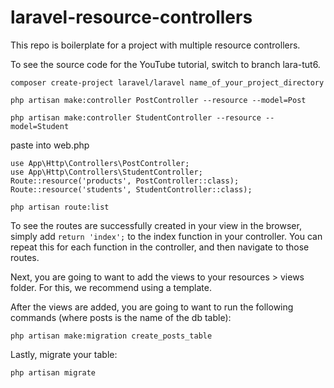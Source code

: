 # laravel-resource-controllers
This repo is boilerplate for a project with multiple resource controllers.

To see the source code for the YouTube tutorial, switch to branch lara-tut6.

```
composer create-project laravel/laravel name_of_your_project_directory
```

```
php artisan make:controller PostController --resource --model=Post
```

```
php artisan make:controller StudentController --resource --model=Student
```

paste into web.php

```
use App\Http\Controllers\PostController;
use App\Http\Controllers\StudentController;
Route::resource('products', PostController::class);
Route::resource('students', StudentController::class);
```

```
php artisan route:list
```
To see the routes are successfully created in your view in the browser, simply add ```return 'index';``` to the index function in your controller. You can repeat this for each function in the controller, and then navigate to those routes.

Next, you are going to want to add the views to your resources > views folder. For this, we recommend using a template. 

After the views are added, you are going to want to run the following commands (where posts is the name of the db table):

```
php artisan make:migration create_posts_table

```

Lastly, migrate your table:

```
php artisan migrate

```